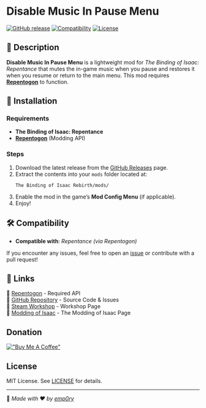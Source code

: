 # Disable Music In Pause Menu

[![GitHub release](https://img.shields.io/github/v/release/emp0ry/Disable-Music-In-Pause-Menu?label=Latest%20Version)](https://github.com/emp0ry/Disable-Music-In-Pause-Menu/releases/latest)
[![Compatibility](https://img.shields.io/badge/Compatibility-Repentance%20%7C%20Repentogon-blue)](https://github.com/emp0ry/Disable-Music-In-Pause-Menu)
[![License](https://img.shields.io/github/license/emp0ry/Disable-Music-In-Pause-Menu)](LICENSE)

## 📜 Description
**Disable Music In Pause Menu** is a lightweight mod for *The Binding of Isaac: Repentance* that mutes the in-game music when you pause and restores it when you resume or return to the main menu. This mod requires **[Repentogon](https://repentogon.com/)** to function.

## 🔧 Installation
### Requirements
- **The Binding of Isaac: Repentance**
- **[Repentogon](https://repentogon.com/)** (Modding API)

### Steps
1. Download the latest release from the [GitHub Releases](https://github.com/emp0ry/Disable-Music-In-Pause-Menu/releases) page.
2. Extract the contents into your `mods` folder located at:
   ```
   The Binding of Isaac Rebirth/mods/
   ```
3. Enable the mod in the game’s **Mod Config Menu** (if applicable).
4. Enjoy!

## 🛠 Compatibility
- **Compatible with**: *Repentance (via Repentogon)*

If you encounter any issues, feel free to open an [issue](https://github.com/emp0ry/Disable-Music-In-Pause-Menu/issues) or contribute with a pull request!

## 📌 Links
🔗 [Repentogon](https://repentogon.com/) - Required API  
🔗 [GitHub Repository](https://github.com/emp0ry/Disable-Music-In-Pause-Menu) - Source Code & Issues  
🔗 [Steam Workshop](https://steamcommunity.com/sharedfiles/filedetails/?id=3455092084) - Workshop Page  
🔗 [Modding of Isaac](https://moddingofisaac.com/mod/3859/disable-music-in-pause-menu) - The Modding of Isaac Page  

## Donation

[!["Buy Me A Coffee"](https://www.buymeacoffee.com/assets/img/custom_images/orange_img.png)](https://www.buymeacoffee.com/emp0ry)

## License

MIT License. See [LICENSE](LICENSE.txt) for details.

---

📝 *Made with ❤️ by [emp0ry](https://github.com/emp0ry)*

